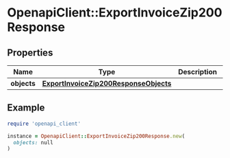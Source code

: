 # OpenapiClient::ExportInvoiceZip200Response

## Properties

| Name | Type | Description | Notes |
| ---- | ---- | ----------- | ----- |
| **objects** | [**ExportInvoiceZip200ResponseObjects**](ExportInvoiceZip200ResponseObjects.md) |  | [optional] |

## Example

```ruby
require 'openapi_client'

instance = OpenapiClient::ExportInvoiceZip200Response.new(
  objects: null
)
```

